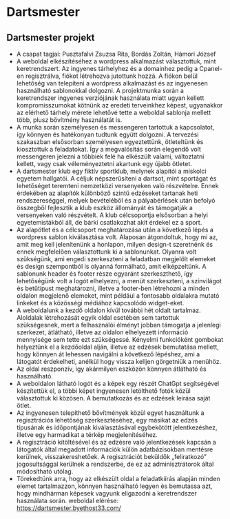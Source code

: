 # Dartsmester
## Dartsmester projekt
- A csapat tagjai: Pusztafalvi Zsuzsa Rita, Bordás Zoltán, Hámori József
- A weboldal elkészítéséhez a wordpress alkalmazást választottuk, mint keretrendszert. Az ingyenes tárhelyhez és a domainhez pedig a Cpanel-en regisztrálva, fiókot létrehozva jutottunk hozzá. A fiókon belül lehetőség van telepíteni a wordpress alkalmazást és az ingyenesen használható sablonokkal dolgozni. A projektmunka során a keretrendszer ingyenes verziójának használata miatt ugyan kellett kompromisszumokat kötnünk az eredeti terveinkhez képest, ugyanakkor az elérhető tárhely mérete lehetővé tette a weboldal sablonja mellett több, plusz bővítmény használatát is.
- A munka során személyesen és messengeren tartottuk a kapcsolatot, így könnyen és hatékonyan tudtunk együtt dolgozni. A tervezési szakaszban elsősorban személyesen egyeztettünk, ötleteltünk és kiosztottuk a feladatokat. Így a megvalósítás során elegendő volt messengeren jelezni a többiek felé ha elkészült valami, változtatni kellett, vagy csak véleményeztetni akartunk egy újabb ötletet.
- A dartsmester klub egy fiktív sportklub, melynek alapítói a miskolci egyetem hallgatói. A céljuk népszerűsíteni a dartsot, mint sportágat és lehetőséget teremteni nemzetközi versenyeken való részvételre. Ennek érdekében az alapítók különböző szintű edzéseket tartanak heti rendszereséggel, melyek bevételéből és a pályabérlések után befolyó összegből fejlesztik a klub eszköz állományát és támogatják a versenyeken való részvételt. A klub célcsoportja elsősorban a helyi egyetemistákból áll, de bárki csatlakozhat akit érdekel ez a sport.
- Az alapötlet és a célcsoport meghatározása után a következő lépés a wordpress sablon kiválasztása volt. Alaposan átgondoltuk, hogy mi az, amit meg kell jelenítenünk a honlapon, milyen design-t szeretnénk és ennek megfelelően választottunk ki a sablonunkat. Olyanra volt szükségünk, ami engedi szerkeszteni a feladatban megjelölt elemeket és design szempontból is olyanná formálható, amit elképzeltünk. A sablonunk header és footer része egyaránt szerkeszthető, így lehetőségünk volt a logót elhelyezni, a menüt szerkeszteni, a színvilágot és betűtípust meghatározni, illetve a footer-ben létrehozni a minden oldalon megjelenő elemeket, mint például a fontosabb oldalakra mutató linkeket és a közösségi médiához kapcsolódó widget-eket. 
- A weboldalunk a kezdő oldalon kívül további hét oldalt tartalmaz. Aloldalak létrehozását egyik oldal esetében sem tartottuk szükségesnek, mert a felhasználói élményt jobban támogatja a jelenlegi szerkezet, átlátható, illetve az oldalon elhelyezett információ mennyisége sem tette ezt szükségessé. Kényelmi funkcióként gombokat helyeztünk el a kezdőoldal alján, illetve az edzések bemutatása mellett, hogy könnyen át lehessen navigálni a következő lépéshez, ami a látogatót érdekelheti, anélkül hogy vissza kelljen görgetniük a menühöz.
- Az oldal reszponzív, így akármilyen eszközön könnyen átlátható és használható.
- A weboldalon látható logót és a képek egy részét ChatGpt segítségével készítettük el, a többi képet ingyenesen letölthető fotók közül választottuk ki közösen. A bemutatkozás és az edzések leírása saját ötlet.
- Az ingyenesen telepíthető bővítmények közül egyet használtunk a regisztrációs lehetőség szerkesztéséhez, egy másikat az edzés típusának és időpontjának kiválasztásával egybekötött jelentkezéshez, illetve egy harmadikat a térkép megjelenítéséhez.
- A regisztráció kitöltésével és az edzésre való jelentkezések kapcsán a látogatók által megadott információk külön adatbázisokban mentésre kerülnek, visszakereshetőek. A regisztrációt beküldők „feliratkozó” jogosultsággal kerülnek a rendszerbe, de ez az adminisztrátorok által módosítható utólag.
- Törekedtünk arra, hogy az elkészült oldal a feladatkiírás alapján minden elemet tartalmazzon, könnyen használható legyen és bemutassa azt, hogy mindhárman képesek vagyunk eligazodni a keretrendszer használata során. 
weboldal elérése: https://dartsmester.byethost33.com/
